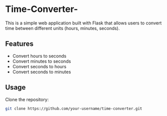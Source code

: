 # Time-Converter-

This is a simple web application built with Flask that allows users to convert time between different units (hours, minutes, seconds).

## Features

- Convert hours to seconds
- Convert minutes to seconds
- Convert seconds to hours
- Convert seconds to minutes

## Usage
Clone the repository:
   ```bash
   git clone https://github.com/your-username/time-converter.git
